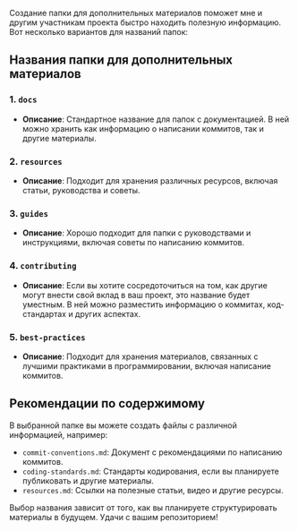 Создание папки для дополнительных материалов поможет мне и другим участникам проекта быстро находить полезную информацию. Вот несколько вариантов для названий папок:

## Названия папки для дополнительных материалов

### 1. `docs`
- **Описание**: Стандартное название для папок с документацией. В ней можно хранить как информацию о написании коммитов, так и другие материалы.

### 2. `resources`
- **Описание**: Подходит для хранения различных ресурсов, включая статьи, руководства и советы.

### 3. `guides`
- **Описание**: Хорошо подходит для папки с руководствами и инструкциями, включая советы по написанию коммитов.

### 4. `contributing`
- **Описание**: Если вы хотите сосредоточиться на том, как другие могут внести свой вклад в ваш проект, это название будет уместным. В ней можно разместить информацию о коммитах, код-стандартах и других аспектах.

### 5. `best-practices`
- **Описание**: Подходит для хранения материалов, связанных с лучшими практиками в программировании, включая написание коммитов.

## Рекомендации по содержимому

В выбранной папке вы можете создать файлы с различной информацией, например:

- `commit-conventions.md`: Документ с рекомендациями по написанию коммитов.
- `coding-standards.md`: Стандарты кодирования, если вы планируете публиковать и другие материалы.
- `resources.md`: Ссылки на полезные статьи, видео и другие ресурсы.

Выбор названия зависит от того, как вы планируете структурировать материалы в будущем. Удачи с вашим репозиторием!
